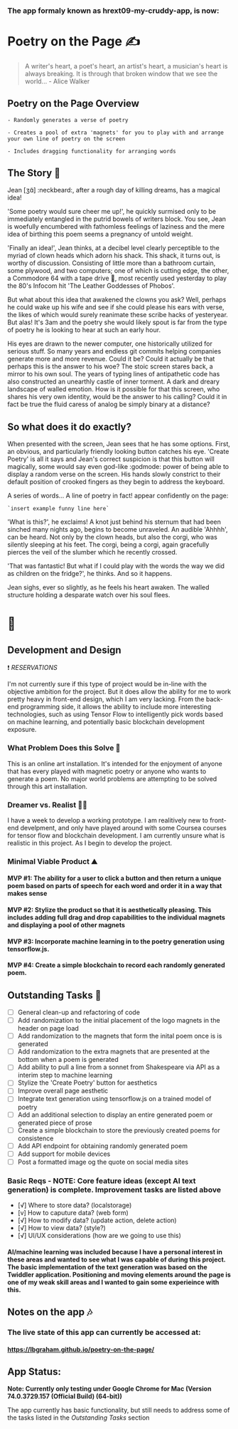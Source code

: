 ### The app formaly known as hrext09-my-cruddy-app, is now:

# Poetry on the Page :writing_hand:
> A writer's heart, a poet's heart, an artist's heart, a musician's heart is always breaking. It is through that broken window that we see the world... - Alice Walker

## Poetry on the Page Overview

	- Randomly generates a verse of poetry

	- Creates a pool of extra 'magnets' for you to play with and arrange your own line of poetry on the screen

	- Includes dragging functionality for arranging words

## The Story :scroll:

Jean [ʒɑ̃] :neckbeard:, after a rough day of killing dreams, has a magical idea! 

'Some poetry would sure cheer me up!', he quickly surmised only to be immediately entangled in the putrid bowels of writers block. You see, Jean is woefully encumbered with fathomless feelings of laziness and the mere idea of birthing this poem seems a pregnancy of untold weight.

'Finally an idea!', Jean thinks, at a decibel level clearly perceptible to the myriad of clown heads which adorn his shack. This shack, it turns out, is worthy of discussion. Consisting of little more than a bathroom curtain, some plywood, and two computers; one of which is cutting edge, the other, a Commodore 64 with a tape drive :vhs:, most recently used yesterday to play the 80's Infocom hit 'The Leather Goddesses of Phobos'. 

But what about this idea that awakened the clowns you ask? Well, perhaps he could wake up his wife and see if she could please his ears with verse, the likes of which would surely reanimate these scribe hacks of yesteryear. But alas! It's 3am and the poetry she would likely spout is far from the type of poetry he is looking to hear at such an early hour. 

His eyes are drawn to the newer computer, one historically utilized for serious stuff. So many years and endless git commits helping companies generate more and more revenue. Could it be? Could it actually be that perhaps this is the answer to his woe? The stoic screen stares back, a mirror to his own soul. The years of typing lines of antipathetic code has also constructed an unearthly castle of inner torment. A dark and dreary landscape of walled emotion. How is it possible for that this screen, who shares his very own identity, would be the answer to his calling? Could it in fact be true the fluid caress of analog be simply binary at a distance?

## So what does it do exactly?

When presented with the screen, Jean sees that he has some options. First, an obvious, and particularly friendly looking button catches his eye. 'Create Poetry' is all it says and Jean's correct suspicion is that this button will magically, some would say even god-like :godmode: power of being able to display a random verse on the screen. His hands slowly constrict to their default position of crooked fingers as they begin to address the keyboard.

A series of words... A line of poetry in fact! appear confidently on the page:

	`insert example funny line here`

'What is this?', he exclaims! A knot just behind his sternum that had been sinched many nights ago, begins to become unraveled. An audible 'Ahhhh', can be heard. Not only by the clown heads, but also the corgi, who was silently sleeping at his feet. The corgi, being a corgi, again gracefully pierces the veil of the slumber which he recently crossed.

'That was fantastic! But what if I could play with the words the way we did as children on the fridge?', he thinks. And so it happens.

Jean sighs, ever so slightly, as he feels his heart awaken. The walled structure holding a desparate watch over his soul flees.

# :love_hotel:

## Development and Design

:heavy_exclamation_mark: *RESERVATIONS*

I'm not currently sure if this type of project would be in-line with the objective ambition for the project. But it does allow the ability for me to work pretty heavy in front-end design, which I am very lacking. From the back-end programming side, it allows the ability to include more interesting technologies, such as using Tensor Flow to intelligently pick words based on machine learning, and potentially basic blockchain development exposure.


### What Problem Does this Solve :thinking:

This is an online art installation. It's intended for the enjoyment of anyone that has every played with magnetic poetry or anyone who wants to generate a poem. No major world problems are attempting to be solved through this art installation.

### Dreamer vs. Realist :man_artist:

I have a week to develop a working prototype. I am realitively new to front-end develpment, and only have played around with some Coursea courses for tensor flow and blockchain development. I am currently unsure what is realistic in this project. As I begin to develop the project.

### Minimal Viable Product :mountain:

#### MVP #1: The ability for a user to click a button and then return a unique poem based on parts of speech for each word and order it in a way that makes sense

#### MVP #2: Stylize the product so that it is aesthetically pleasing. This includes adding full drag and drop capabilities to the individual magnets and displaying a pool of other magnets

#### MVP #3: Incorporate machine learning in to the poetry generation using tensorflow.js.

#### MVP #4: Create a simple blockchain to record each randomly generated poem.

## Outstanding Tasks :calendar:
- [ ] General clean-up and refactoring of code
- [ ] Add randomization to the initial placement of the logo magnets in the header on page load
- [ ] Add randomization to the magnets that form the inital poem once is is generated
- [ ] Add randomization to the extra magnets that are presented at the bottom when a poem is generated
- [ ] Add ability to pull a line from a sonnet from Shakespeare via API as a interim step to machine learning
- [ ] Stylize the 'Create Poetry' button for aesthetics
- [ ] Improve overall page aesthetic
- [ ] Integrate text generation using tensorflow.js on a trained model of poetry
- [ ] Add an additional selection to display an entire generated poem or generated piece of prose
- [ ] Create a simple blockchain to store the previously created poems for consistence
- [ ] Add API endpoint for obtaining randomly generated poem
- [ ] Add support for mobile devices
- [ ] Post a formatted image og the quote on social media sites

### Basic Reqs - NOTE: Core feature ideas (except AI text generation) is complete. Improvement tasks are listed above
- [√] Where to store data? (localstorage)
- [v] How to caputure data? (web form)
- [√] How to modify data? (update action, delete action)
- [√] How to view data? (style?)
- [√] UI/UX considerations (how are we going to use this)

#### AI/machine learning was included because I have a personal interest in these areas and wanted to see what I was capable of during this project. The basic implementation of the text generation was based on the Twiddler application. Positioning and moving elements around the page is one of my weak skill areas and I wanted to gain some experieince with this.

## Notes on the app :notes:

### The live state of this app can currently be accessed at: 
#### https://lbgraham.github.io/poetry-on-the-page/

## App Status:

**Note: Currently only testing under Google Chrome for Mac (Version 74.0.3729.157 (Official Build) (64-bit))**

The app currently has basic functionality, but still needs to address some of the tasks listed in the *Outstanding Tasks* section


